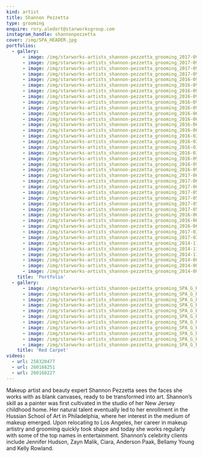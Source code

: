 ```yaml
---
kind: artist
title: Shannon Pezzetta
type: grooming
enquire: rory.aledort@starworksgroup.com
instagram_handle: shannonpezzetta
cover: /img/SPA_HEADER.jpg
portfolios:
  - gallery:
      - image: /img/starworks-artists_shannon-pezzetta_grooming_2017-09_SPA_BRITISHGQ_01.jpg
      - image: /img/starworks-artists_shannon-pezzetta_grooming_2017-09_SPA_BRITISHGQ_02.jpg
      - image: /img/starworks-artists_shannon-pezzetta_grooming_2017-09_SPA_BRITISHGQ_04.jpg
      - image: /img/starworks-artists_shannon-pezzetta_grooming_2017-09_SPA_BRITISHGQ_06.jpg
      - image: /img/starworks-artists_shannon-pezzetta_grooming_2016-09_SPA_ELLEUK_01.jpg
      - image: /img/starworks-artists_shannon-pezzetta_grooming_2016-09_SPA_ELLEUK_12.jpg
      - image: /img/starworks-artists_shannon-pezzetta_grooming_2016-09_SPA_ELLEUK_07.jpg
      - image: /img/starworks-artists_shannon-pezzetta_grooming_2016-09_SPA_ELLEUK_03-1.jpg
      - image: /img/starworks-artists_shannon-pezzetta_grooming_2016-09_SPA_ELLEUK_03-2.jpg
      - image: /img/starworks-artists_shannon-pezzetta_grooming_2016-09_SPA_ELLEUK_02.jpg
      - image: /img/starworks-artists_shannon-pezzetta_grooming_2016-06_SPA_PAPERMAG_09.jpg
      - image: /img/starworks-artists_shannon-pezzetta_grooming_2016-06_SPA_PAPERMAG_10.jpg
      - image: /img/starworks-artists_shannon-pezzetta_grooming_2016-06_SPA_PAPERMAG_05.jpg
      - image: /img/starworks-artists_shannon-pezzetta_grooming_2016-06_SPA_PAPERMAG_02.jpg
      - image: /img/starworks-artists_shannon-pezzetta_grooming_2016-03_SPA_ISSUEMAG_04.jpg
      - image: /img/starworks-artists_shannon-pezzetta_grooming_2016-03_SPA_ISSUEMAG_11.jpg
      - image: /img/starworks-artists_shannon-pezzetta_grooming_2016-03_SPA_ISSUEMAG_08.jpg
      - image: /img/starworks-artists_shannon-pezzetta_grooming_2016-03_SPA_ISSUEMAG_15.jpg
      - image: /img/starworks-artists_shannon-pezzetta_grooming_2016-09_SPA_HIGHSNOBIETY_01.jpg
      - image: /img/starworks-artists_shannon-pezzetta_grooming_2016-09_SPA_HIGHSNOBIETY_03.jpg
      - image: /img/starworks-artists_shannon-pezzetta_grooming_2016-09_SPA_HIGHSNOBIETY_06.jpg
      - image: /img/starworks-artists_shannon-pezzetta_grooming_2017-06_SPA_VANITYTEEN_04.jpg
      - image: /img/starworks-artists_shannon-pezzetta_grooming_2017-06_SPA_VANITYTEEN_06.jpg
      - image: /img/starworks-artists_shannon-pezzetta_grooming_2017-06_SPA_VANITYTEEN_02.jpg
      - image: /img/starworks-artists_shannon-pezzetta_grooming_2017-05_SPA_BULLETT_10.jpg
      - image: /img/starworks-artists_shannon-pezzetta_grooming_2017-05_SPA_BULLETT_38.jpg
      - image: /img/starworks-artists_shannon-pezzetta_grooming_2017-05_SPA_BULLETT_32.jpg
      - image: /img/starworks-artists_shannon-pezzetta_grooming_2017-05_SPA_BULLETT_23.jpg
      - image: /img/starworks-artists_shannon-pezzetta_grooming_2016-06_SPA_CONTENTS_01.jpg
      - image: /img/starworks-artists_shannon-pezzetta_grooming_2016-06_SPA_CONTENTS_04.jpg
      - image: /img/starworks-artists_shannon-pezzetta_grooming_2016-06_SPA_CONTENTS_03.jpg
      - image: /img/starworks-artists_shannon-pezzetta_grooming_2017-03_SPA_OFFCAMERA_01.jpg
      - image: /img/starworks-artists_shannon-pezzetta_grooming_2017-03_SPA_OFFCAMERA_03.jpg
      - image: /img/starworks-artists_shannon-pezzetta_grooming_2014-11_SPA_DUJOUR_03.jpg
      - image: /img/starworks-artists_shannon-pezzetta_grooming_2014-11_SPA_DUJOUR_04.jpg
      - image: /img/starworks-artists_shannon-pezzetta_grooming_2014-11_SPA_DUJOUR_05.jpg
      - image: /img/starworks-artists_shannon-pezzetta_grooming_2014-00_SPA_FOREVER21_01.jpg
      - image: /img/starworks-artists_shannon-pezzetta_grooming_2014-00_SPA_FOREVER21_02.jpg
      - image: /img/starworks-artists_shannon-pezzetta_grooming_2014-00_SPA_FOREVER21_03.jpg
    title: 'Portfolio'
  - gallery:
      - image: /img/starworks-artists_shannon-pezzetta_grooming_SPA_G_RC_01.jpg
      - image: /img/starworks-artists_shannon-pezzetta_grooming_SPA_G_RC_02.jpg
      - image: /img/starworks-artists_shannon-pezzetta_grooming_SPA_G_RC_03.jpg
      - image: /img/starworks-artists_shannon-pezzetta_grooming_SPA_G_RC_04.jpg
      - image: /img/starworks-artists_shannon-pezzetta_grooming_SPA_G_RC_05.jpg
      - image: /img/starworks-artists_shannon-pezzetta_grooming_SPA_G_RC_06.jpg
      - image: /img/starworks-artists_shannon-pezzetta_grooming_SPA_G_RC_07.jpg
      - image: /img/starworks-artists_shannon-pezzetta_grooming_SPA_G_RC_08.jpg
      - image: /img/starworks-artists_shannon-pezzetta_grooming_SPA_G_RC_09.jpg
      - image: /img/starworks-artists_shannon-pezzetta_grooming_SPA_G_RC_10.jpg
      - image: /img/starworks-artists_shannon-pezzetta_grooming_SPA_G_RC_11.jpg
    title: 'Red Carpet'
videos:
  - url: 258320477
  - url: 260168251
  - url: 260168227
---
```

Makeup artist and beauty expert Shannon Pezzetta sees the faces she works with as blank canvases, ready to be transformed into art. Shannon’s skill as a painter was first cultivated in the studio of her New Jersey childhood home. Her natural talent eventually led to her enrollment in the Hussian School of Art in Philadelphia, where her interest in the medium of makeup emerged. Upon relocating to Los Angeles, her career in makeup artistry and grooming quickly took shape and today she works regularly with some of the top names in entertainment. Shannon’s celebrity clients include Jennifer Hudson, Zayn Malik, Ciara, Anderson Paak, Bellamy Young and Kelly Rowland.